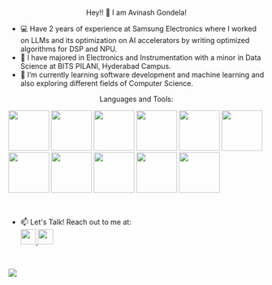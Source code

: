 <p align="center"> Hey!! 👋 I am Avinash Gondela! </p>

- 💻 Have 2 years of experience at Samsung Electronics where I worked on LLMs and its optimization on AI accelerators by writing optimized algorithms for DSP and NPU.
- 🔭 I have majored in Electronics and Instrumentation with a minor in Data Science at BITS PILANI, Hyderabad Campus.
- 🌱 I’m currently learning software development and machine learning and also exploring different fields of Computer Science.

<p align="center"> Languages and Tools: </p>

  <img src="https://user-images.githubusercontent.com/77155319/161923763-a8f7321e-089a-4c50-a639-4f357b624b2c.png" width="80" height="80"> <img src="https://user-images.githubusercontent.com/77155319/161923834-4813769c-8220-463f-bf7b-6e0b9c18af6f.png" width="80" height="80"> <img src="https://user-images.githubusercontent.com/77155319/161923881-0be85f96-f974-4601-a992-971149eacb9b.png" width="80" height="80"> <img src="https://user-images.githubusercontent.com/77155319/161924040-5917bd54-4681-4773-a6d9-862cf66de3ee.png" width="80" height="80"> <img src="https://user-images.githubusercontent.com/77155319/161924229-e84c96a9-f341-4775-a671-b46de6a603c8.png" width="80" height="80"> <img src="https://user-images.githubusercontent.com/77155319/161925248-fe9b92c6-8145-45ac-9feb-2ef1ccbc6e6d.png" width="80" height="80"> <img src="https://user-images.githubusercontent.com/77155319/161925593-783230ba-73ba-4d1b-942a-d4e1fa7b9a67.png" width="80" height="80"> <img src="https://user-images.githubusercontent.com/77155319/161925717-d4262c63-eb15-4d12-aa28-12a15fd1ce3a.png" width="80" height="80"> <img src="https://user-images.githubusercontent.com/77155319/161925920-14a8de85-0c43-4ba5-b86b-8a0f3b5784e0.png" width="80" height="80"> <img src="https://user-images.githubusercontent.com/77155319/161926089-3d17d28b-11b3-4333-b49c-f5e43bc8af06.png" width="80" height="80"> <img src="https://user-images.githubusercontent.com/77155319/161926423-225ea917-3367-4c31-b81a-454fd0624916.png" width="80" height="80"> 

<br>



- 📫 Let's Talk! Reach out to me at:   
<a href="https://in.linkedin.com/in/avinash-gondela-b388751b1"><img src="https://user-images.githubusercontent.com/77155319/161927259-8c32158c-0931-41de-9d90-012616b9cd31.png" width="30" height="30">
  <a href="mailto: avi_gondela@yahoo.com"><img src="https://user-images.githubusercontent.com/77155319/161927500-48c05931-0544-4dcc-9333-d277e3f0737c.png" width="30" height="30">

    <br>
    
    
![](https://komarev.com/ghpvc/?username=AviGon&color=red&style=plastic)
